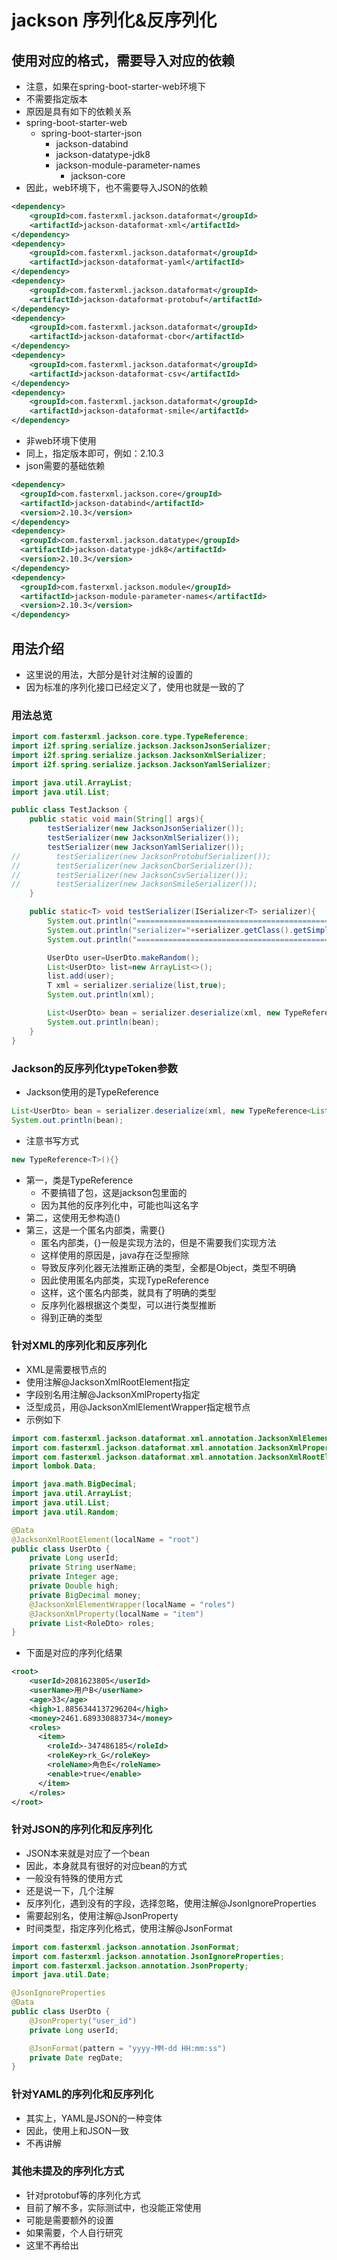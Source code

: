 # jackson 序列化&反序列化

## 使用对应的格式，需要导入对应的依赖

- 注意，如果在spring-boot-starter-web环境下
- 不需要指定版本
- 原因是具有如下的依赖关系
- spring-boot-starter-web
    - spring-boot-starter-json
        - jackson-databind
        - jackson-datatype-jdk8
        - jackson-module-parameter-names
            - jackson-core
- 因此，web环境下，也不需要导入JSON的依赖

```xml
<dependency>
    <groupId>com.fasterxml.jackson.dataformat</groupId>
    <artifactId>jackson-dataformat-xml</artifactId>
</dependency>
<dependency>
    <groupId>com.fasterxml.jackson.dataformat</groupId>
    <artifactId>jackson-dataformat-yaml</artifactId>
</dependency>
<dependency>
    <groupId>com.fasterxml.jackson.dataformat</groupId>
    <artifactId>jackson-dataformat-protobuf</artifactId>
</dependency>
<dependency>
    <groupId>com.fasterxml.jackson.dataformat</groupId>
    <artifactId>jackson-dataformat-cbor</artifactId>
</dependency>
<dependency>
    <groupId>com.fasterxml.jackson.dataformat</groupId>
    <artifactId>jackson-dataformat-csv</artifactId>
</dependency>
<dependency>
    <groupId>com.fasterxml.jackson.dataformat</groupId>
    <artifactId>jackson-dataformat-smile</artifactId>
</dependency>
```

- 非web环境下使用
- 同上，指定版本即可，例如：2.10.3
- json需要的基础依赖

```xml
<dependency>
  <groupId>com.fasterxml.jackson.core</groupId>
  <artifactId>jackson-databind</artifactId>
  <version>2.10.3</version>
</dependency>
<dependency>
  <groupId>com.fasterxml.jackson.datatype</groupId>
  <artifactId>jackson-datatype-jdk8</artifactId>
  <version>2.10.3</version>
</dependency>
<dependency>
  <groupId>com.fasterxml.jackson.module</groupId>
  <artifactId>jackson-module-parameter-names</artifactId>
  <version>2.10.3</version>
</dependency>
```

## 用法介绍

- 这里说的用法，大部分是针对注解的设置的
- 因为标准的序列化接口已经定义了，使用也就是一致的了

### 用法总览

```java
import com.fasterxml.jackson.core.type.TypeReference;
import i2f.spring.serialize.jackson.JacksonJsonSerializer;
import i2f.spring.serialize.jackson.JacksonXmlSerializer;
import i2f.spring.serialize.jackson.JacksonYamlSerializer;

import java.util.ArrayList;
import java.util.List;

public class TestJackson {
    public static void main(String[] args){
        testSerializer(new JacksonJsonSerializer());
        testSerializer(new JacksonXmlSerializer());
        testSerializer(new JacksonYamlSerializer());
//        testSerializer(new JacksonProtobufSerializer());
//        testSerializer(new JacksonCborSerializer());
//        testSerializer(new JacksonCsvSerializer());
//        testSerializer(new JacksonSmileSerializer());
    }

    public static<T> void testSerializer(ISerializer<T> serializer){
        System.out.println("==================================================");
        System.out.println("serializer="+serializer.getClass().getSimpleName());
        System.out.println("==================================================");

        UserDto user=UserDto.makeRandom();
        List<UserDto> list=new ArrayList<>();
        list.add(user);
        T xml = serializer.serialize(list,true);
        System.out.println(xml);

        List<UserDto> bean = serializer.deserialize(xml, new TypeReference<List<UserDto>>(){});
        System.out.println(bean);
    }
}
```

### Jackson的反序列化typeToken参数

- Jackson使用的是TypeReference

```java
List<UserDto> bean = serializer.deserialize(xml, new TypeReference<List<UserDto>>(){});
System.out.println(bean);
```

- 注意书写方式

```java
new TypeReference<T>(){}
```

- 第一，类是TypeReference
    - 不要搞错了包，这是jackson包里面的
    - 因为其他的反序列化中，可能也叫这名字
- 第二，这使用无参构造()
- 第三，这是一个匿名内部类，需要{}
    - 匿名内部类，{}一般是实现方法的，但是不需要我们实现方法
    - 这样使用的原因是，java存在泛型擦除
    - 导致反序列化器无法推断正确的类型，全都是Object，类型不明确
    - 因此使用匿名内部类，实现TypeReference
    - 这样，这个匿名内部类，就具有了明确的类型
    - 反序列化器根据这个类型，可以进行类型推断
    - 得到正确的类型

### 针对XML的序列化和反序列化

- XML是需要根节点的
- 使用注解@JacksonXmlRootElement指定
- 字段别名用注解@JacksonXmlProperty指定
- 泛型成员，用@JacksonXmlElementWrapper指定根节点
- 示例如下

```java
import com.fasterxml.jackson.dataformat.xml.annotation.JacksonXmlElementWrapper;
import com.fasterxml.jackson.dataformat.xml.annotation.JacksonXmlProperty;
import com.fasterxml.jackson.dataformat.xml.annotation.JacksonXmlRootElement;
import lombok.Data;

import java.math.BigDecimal;
import java.util.ArrayList;
import java.util.List;
import java.util.Random;

@Data
@JacksonXmlRootElement(localName = "root")
public class UserDto {
    private Long userId;
    private String userName;
    private Integer age;
    private Double high;
    private BigDecimal money;
    @JacksonXmlElementWrapper(localName = "roles")
    @JacksonXmlProperty(localName = "item")
    private List<RoleDto> roles;
}
```

- 下面是对应的序列化结果

```xml
<root>
    <userId>2081623805</userId>
    <userName>用户B</userName>
    <age>33</age>
    <high>1.8856344137296204</high>
    <money>2461.689330883734</money>
    <roles>
      <item>
        <roleId>-347486185</roleId>
        <roleKey>rk_G</roleKey>
        <roleName>角色E</roleName>
        <enable>true</enable>
      </item>
    </roles>
</root>
```

### 针对JSON的序列化和反序列化

- JSON本来就是对应了一个bean
- 因此，本身就具有很好的对应bean的方式
- 一般没有特殊的使用方式
- 还是说一下，几个注解
- 反序列化，遇到没有的字段，选择忽略，使用注解@JsonIgnoreProperties
- 需要起别名，使用注解@JsonProperty
- 时间类型，指定序列化格式，使用注解@JsonFormat

```java
import com.fasterxml.jackson.annotation.JsonFormat;
import com.fasterxml.jackson.annotation.JsonIgnoreProperties;
import com.fasterxml.jackson.annotation.JsonProperty;
import java.util.Date;

@JsonIgnoreProperties
@Data
public class UserDto {
    @JsonProperty("user_id")
    private Long userId;

    @JsonFormat(pattern = "yyyy-MM-dd HH:mm:ss")
    private Date regDate;
}
```

### 针对YAML的序列化和反序列化

- 其实上，YAML是JSON的一种变体
- 因此，使用上和JSON一致
- 不再讲解

### 其他未提及的序列化方式

- 针对protobuf等的序列化方式
- 目前了解不多，实际测试中，也没能正常使用
- 可能是需要额外的设置
- 如果需要，个人自行研究
- 这里不再给出
